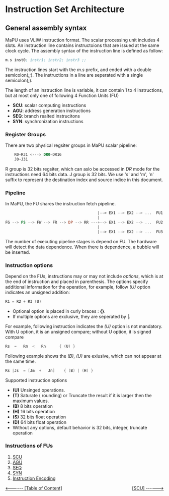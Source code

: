 # Instruction Set Architecture
## General assembly syntax
MaPU uses VLIW instruction format. The scalar processing unit includes 4 slots. 
An instruction line contains instructoions that are issued at the same clock cycle. 
The assembly syntax of the instruction line is defined as follow:
```asm
m.s inst0; instr1; instr2; instr3 ;;
```
The instruction lines start with the *m.s* prefix, and ended with a double semicolon(*;;*). 
The instructions in a line are seperated with a single semicolon(*;*).

The length of an instruction line is variable, it can contain 1 to 4 instructions, but at most only one of following 4 
Function Units (FU)
* **SCU**: scalar computing instructions
* **AGU**: address generation instructions
* **SEQ**: branch realted instrucitons
* **SYN**: synchronization instructions 

### Register Groups
There are two physical regsiter groups in MaPU scalar pipeline:
```asm
    R0~R31 <---> DR0~DR16
    J0~J31
```
R group is 32 bits regsiter, which can aslo be accessed in *DR* mode for the instructions need 64 bits data. J group is 32 bits. 
We use 's' and 'm', 'n'  suffix to represent the destination index and source indice in this document. 

### Pipeline
In MaPU, the FU shares the instruction fetch pipeline.
```asm
                                         |--> EX1 --> EX2 --> ...  FU1
                                         |
FG --> FS --> FW --> FR --> DP --> RR ---+--> EX1 --> EX2 --> ...  FU2
                                         |
                                         |--> EX1 --> EX2 --> ...  FU3
```
The number of executing pipeline stages is depend on FU. The hardware will detect the data dependence. 
When there is dependence, a bubble will be inserted.

### Instruction options
Depend on the FUs, instructions may or may not include *options*, which is at the end of instruction and placed in parenthesis. The options specify additional information for the operation, for example, follow *(U)* option indicates an unsigned addition:
```asm
R1 = R2 + R3 (U)
```
* Optional option is placed in curly braces : **{}**.
* If multiple options are exclusive, they are seperated by **\|**.   

For example, following instruction indicates the *(U)* option is not mandatory. 
With U option, it is an unsigned compare; without U option, it is signed compare
```asm
Rs	=	Rm	<	Rn		{ (U) }
```
Following example shows the *(B)*, *(U)* are exlusive, which can not appear at the same time.
```asm
Rs |Js 	= [Jm  +   Jn]    { (B) | (H) }  
```
Supported instruction options
* **(U)** Unsinged operations. 
* **(T)** Saturate ( rounding) or Truncate the result if it is larger then the maximum values.
* **(B)** 8 bits operation
* **(H)** 16 bits operation
* **(S)** 32 bits float operation
* **(D)** 64 bits float operation
* Without any options, default behavior is 32 bits, integer, truncate operation

### Instructions of FUs 
1. [SCU](SCU)
2. [AGU](AGU)
3. [SEQ](SEQ)
4. [SYN](SYN)
5. [Instruction Encoding](Encoding)

[\<------ \[Table of Content\]](../index) <span style="float:right">  [\[SCU\] ------>](SCU)  </span>

